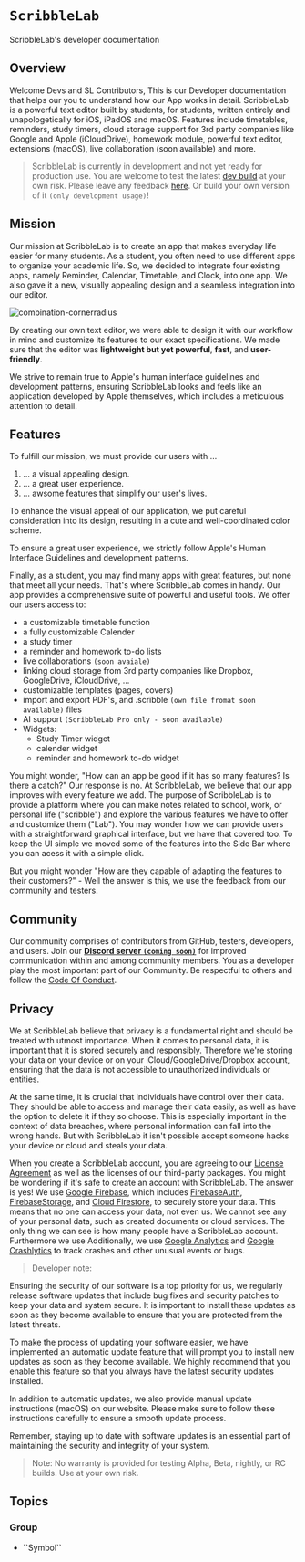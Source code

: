 # ``ScribbleLab``

ScribbleLab's developer documentation

## Overview

Welcome Devs and SL Contributors, This is our Developer documentation that helps our you to understand how our App works in detail.
ScribbleLab is a powerful text editor built by students, for students, written entirely and unapologetically for iOS, iPadOS and macOS. Features include timetables, reminders, study timers, cloud storage support for 3rd party companies like Google and Apple (iCloudDrive), homework module, powerful text editor, extensions (macOS), live collaboration (soon available) and more.

> ScribbleLab is currently in development and not yet ready for production use. You are welcome to test the latest [dev build](https://github.com/ScribbleLabApp/ScribbleLab/releases/latest) at your own risk. Please leave any feedback [here](https://github.com/ScribbleLabApp/ScribbleLab/issues). Or build your own version of it `(only development usage)`!



## Mission
Our mission at ScribbleLab is to create an app that makes everyday life easier for many students. 
As a student, you often need to use different apps to organize your academic life. So, we decided to integrate four existing apps, namely Reminder, Calendar, Timetable, and Clock, into one app. We also gave it a new, visually appealing design and a seamless integration into our editor.

![combination-cornerradius](https://github.com/ScribbleLabApp/ScribbleLab/assets/129311622/c577cdf3-4b84-479f-9129-c11cd95d4cbb)

By creating our own text editor, we were able to design it with our workflow in mind and customize its features to our exact specifications. We made sure that the editor was **lightweight but yet powerful**, **fast**, and **user-friendly**.

We strive to remain true to Apple's human interface guidelines and development patterns, ensuring ScribbleLab looks and feels like an application developed by Apple themselves, which includes a meticulous attention to detail.

## Features
To fulfill our mission, we must provide our users with ...
1. ... a visual appealing design.
2. ... a great user experience.
3. ... awsome features that simplify our user's lives.

To enhance the visual appeal of our application, we put careful consideration into its design, resulting in a cute and well-coordinated color scheme.

To ensure a great user experience, we strictly follow Apple's Human Interface Guidelines and development patterns. 

Finally, as a student, you may find many apps with great features, but none that meet all your needs. That's where ScribbleLab comes in handy. Our app provides a comprehensive suite of powerful and useful tools. We offer our users access to:
- a customizable timetable function
- a fully customizable Calender
- a study timer
- a reminder and homework to-do lists
- live collaborations `(soon avaiale)`
- linking cloud storage from 3rd party companies like Dropbox, GoogleDrive, iCloudDrive, ...
- customizable templates (pages, covers)
- import and export PDF's, and .scribble `(own file fromat soon available)` files
- AI support `(ScribbleLab Pro only - soon available)`
- Widgets:
    - Study Timer widget
    - calender widget
    - reminder and homework to-do widget

You might wonder, "How can an app be good if it has so many features? Is there a catch?" Our response is no. At ScribbleLab, we believe that our app improves with every feature we add. The purpose of ScribbleLab is to provide a platform where you can make notes related to school, work, or personal life ("scribble") and explore the various features we have to offer and customize them ("Lab"). You may wonder how we can provide users with a straightforward graphical interface, but we have that covered too. To keep the UI simple we moved some of the features into the Side Bar where you can acess it with a simple click.

But you might wonder "How are they capable of adapting the features to their customers?" - Well the answer is this, we use the feedback from our community and testers.

## Community
Our community comprises of contributors from GitHub, testers, developers, and users. Join our [**Discord server `(coming soon)`**]() for improved communication within and among community members. You as a developer play the most important part of our Community. Be respectful to others and follow the [Code Of Conduct](https://github.com/ScribbleLabApp/ScribbleLab/blob/main/CODE_OF_CONDUCT.md).

## Privacy
We at ScribbleLab believe that privacy is a fundamental right and should be treated with utmost importance. When it comes to personal data, it is important that it is stored securely and responsibly. 
Therefore we're storing your data on your device or on your iCloud/GoogleDrive/Dropbox account, ensuring that the data is not accessible to unauthorized individuals or entities.

At the same time, it is crucial that individuals have control over their data. They should be able to access and manage their data easily, 
as well as have the option to delete it if they so choose. This is especially important in the context of data breaches, 
where personal information can fall into the wrong hands. But with ScribbleLab it isn't possible accept someone hacks your device or cloud and steals your data.

When you create a ScribbleLab account, you are agreeing to our [License Agreement](LICENSE_AGREEMENT.md) as well as the licenses of our third-party packages. You might be wondering if it's safe to create an account with ScribbleLab. The answer is yes! We use [Google Firebase](https://firebase.google.com/), which includes [FirebaseAuth](https://firebase.google.com/docs/auth?hl=en), [FirebaseStorage](https://firebase.google.com/docs/storage?hl=en), and [Cloud Firestore](https://firebase.google.com/docs/firestore?hl=en), to securely store your data. This means that no one can access your data, not even us. We cannot see any of your personal data, such as created documents or cloud services. The only thing we can see is how many people have a ScribbleLab account. Furthermore we use Additionally, we use [Google Analytics](https://developers.google.com/analytics?hl=en) and [Google Crashlytics](https://firebase.google.com/docs/crashlytics?hl=en) to track crashes and other unusual events or bugs.

> Developer note:
> 

Ensuring the security of our software is a top priority for us, we regularly release software updates that include bug fixes and security 
patches to keep your data and system secure. It is important to install these updates as soon as they become available to ensure that 
you are protected from the latest threats.

To make the process of updating your software easier, we have implemented an automatic update feature that will prompt you 
to install new updates as soon as they become available. We highly recommend that you enable this feature so that you 
always have the latest security updates installed.

In addition to automatic updates, we also provide manual update instructions (macOS) on our website. Please make sure to follow these 
instructions carefully to ensure a smooth update process.

Remember, staying up to date with software updates is an essential part of maintaining the security and integrity of your system.

> Note: 
> No warranty is provided for testing Alpha, Beta, nightly, or RC builds. Use at your own risk.

## Topics

### <!--@START_MENU_TOKEN@-->Group<!--@END_MENU_TOKEN@-->

- <!--@START_MENU_TOKEN@-->``Symbol``<!--@END_MENU_TOKEN@-->
